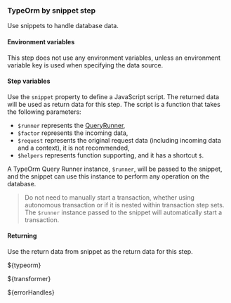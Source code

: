 ### TypeOrm by snippet step

Use snippets to handle database data.

#### Environment variables

This step does not use any environment variables, unless an environment variable key is used when specifying the data source.

#### Step variables

Use the `snippet` property to define a JavaScript script. The returned data will be used as return data for this step. The script is
a function that takes the following parameters:

- `$runner` represents the [QueryRunner](https://orkhan.gitbook.io/typeorm/docs/query-runner),
- `$factor` represents the incoming data,
- `$request` represents the original request data (including incoming data and a context), it is not recommended,
- `$helpers` represents function supporting, and it has a shortcut `$`.

A TypeOrm Query Runner instance, `$runner`, will be passed to the snippet, and the snippet can use this instance to perform any operation on
the database.

> Do not need to manually start a transaction, whether using autonomous transaction or if it is nested within transaction step sets.
> The `$runner` instance passed to the snippet will automatically start a transaction.

#### Returning

Use the return data from snippet as the return data for this step.

${typeorm}

${transformer}

${errorHandles}
